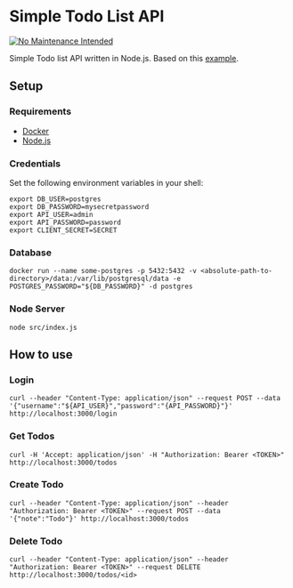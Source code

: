 # Simple Todo List API

[![No Maintenance Intended](http://unmaintained.tech/badge.svg)](http://unmaintained.tech/)


Simple Todo list API written in Node.js. Based on this [example](https://codeburst.io/node-js-by-example-part-1-668376cd4f96).



## Setup

### Requirements

* [Docker](https://docker.com)
* [Node.js](https://nodejs.org/en/)

### Credentials

Set the following environment variables in your shell:

```
export DB_USER=postgres
export DB_PASSWORD=mysecretpassword 
export API_USER=admin 
export API_PASSWORD=password 
export CLIENT_SECRET=SECRET
```

### Database

```
docker run --name some-postgres -p 5432:5432 -v <absolute-path-to-directory>/data:/var/lib/postgresql/data -e POSTGRES_PASSWORD="${DB_PASSWORD}" -d postgres
```

### Node Server

```
node src/index.js
```



## How to use

### Login

```
curl --header "Content-Type: application/json" --request POST --data '{"username":"${API_USER}","password":"{API_PASSWORD}"}' http://localhost:3000/login
```

### Get Todos

```
curl -H 'Accept: application/json' -H "Authorization: Bearer <TOKEN>" http://localhost:3000/todos
```

### Create Todo

```
curl --header "Content-Type: application/json" --header "Authorization: Bearer <TOKEN>" --request POST --data '{"note":"Todo"}' http://localhost:3000/todos
```

### Delete Todo

```
curl --header "Content-Type: application/json" --header "Authorization: Bearer <TOKEN>" --request DELETE http://localhost:3000/todos/<id>
```

